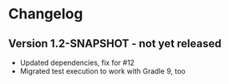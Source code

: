 Changelog
===========

Version 1.2-SNAPSHOT - not yet released
-----

- Updated dependencies, fix for #12
- Migrated test execution to work with Gradle 9, too 